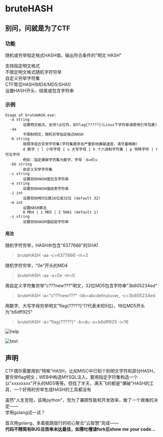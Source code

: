 # bruteHASH  

## 别问，问就是为了CTF  

### 功能  
随机或穷举指定格式HASH值，输出符合条件的"明文 HASH"  

支持指定明文格式  
不限定明文格式随机字符穷举  
自定义穷举字符集  
CTF常见HASH(MD4/MD5/SHA1)  
设置HASH开头、结尾或包含字符串  

### 示例  
```
Usage of bruteHASH.exe:
  -a string
        设置明文格式，支持?占位符，如flag{?????}(Linux下字符串请使用引号包裹)
  -aa
        不限制明文，随机穷举指定格式HASH
  -b string
        按顺序组合穷举字符集(字符集顺序会严重影响爆破速度，请尽量精确)
        d 数字 | l 小写字母 | u 大写字母 | h 十六进制字符集 | p 特殊字符 | r 可见字符
        例如：指定爆破字符集为数字、字母 -b=dlu
  -bb string
        自定义穷举字符集
  -c string
        设置目标HASH值包含字符串
  -e string
        设置目标HASH值结束字符串
  -i int
        设置目标MD5位数16位或32位 (default 32)
  -m int
        设置HASH算法
        0 MD4 | 1 MD5 | 2 SHA1 (default 1)
  -s string
        设置目标HASH值起始字符串
  ```  

#### 用法 
随机字符穷举，HASH中包含"6377666"的SHA1  
> bruteHASH -aa -c=6377666 -m=2  

随机字符穷举，"0e"开头的MD4  
> bruteHASH -aa -s=0e -m=0  

用自定义字符集穷举"c???new???"明文，32位MD5包含字符串"3b605234ed"  
> bruteHASH -a="c???new???" -bb=abcdefnutuvw_ -c=3b605234ed  

用数字、大写字母穷举明文"flag{?????}"(?代表未知5位)，16位MD5开头为"b6dff925"  
> bruteHASH -a="flag{?????}" -b=du -s=b6dff925 -i=16  

![help](https://github.com/playGitboy/bruteMD5/tree/master/img/bruteMD5_help.png)  

![test](https://github.com/playGitboy/bruteMD5/tree/master/img/bruteMD5_test.png)  

## 声明  
CTF偶尔需要用到"特殊"HASH，比如MISC中已知个别明文字符和部分HASH，要穷举flag明文；WEB中构造MYSQL注入，要用指定字符集构造一个以"xxxxxxxx"开头的MD5等等。但找了半天，满天飞的都是"爆破"HASH的工具，一个好用的穷举生成HASH的工具都没有  

虽然"人生苦短，该用python"，但为了兼顾性能和开发效率，做了一个艰难的决定——  
学用golang试一试？  

首次用golang，本着能跑就行的初心聚合"云智慧"完成——  
**代码不精简有BUG且效率未达最佳，如需吐槽请fork后show me your code...**  
